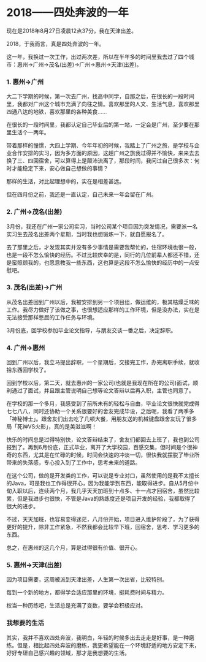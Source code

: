 # 2018——四处奔波的一年

现在是2018年8月27日凌晨12点37分，我在天津出差。

2018，于我而言，真是四处奔波的一年。

这一年，我换过一次工作，出过两次差，所以在半年多的时间里我去过了四个城市：惠州->广州->茂名(出差)->广州->惠州->天津(出差)。

### 1. 惠州->广州

大二下学期的时候，第一次去广州，找高中同学，自那之后，在很长的一段时间里，我都对广州这个城市充满了向往之情。喜欢那里的人文、生活气息，喜欢那里四通八达的地铁，喜欢那里的各种美食……

在很长的一段时间里，我都认定自己毕业后的第一站，一定会是广州，至少要在那里生活个一两年。

带着那样的憧憬，大四上学期、今年年初的时候，我踏上了广州之旅，是学校与企业合作安排的实习，因为多方面的原因，这趟广州之旅我过得并不愉快，来来去去换了三、四回宿舍，可以算得上是颠沛流离了，那段时间，我问过自己很多次：何时才能稳定下来，安心做自己想做的事情？

那样的生活，对比起理想中的，实在是相差甚远。

但在四月份之前，我还是一直认定，自己未来一年会留在广州。

### 2. 广州->茂名(出差)

3月份，我还在广州一家公司实习，当时公司某个项目因为突发情况，需要派一名实习生去茂名出差两个星期，当时我也想锻炼一下，就自愿报名了。

去了那里之后，才发现其实并没有多少事情是需要我帮忙的，住宿环境也很一般，也是一段不怎么愉快的经历。不过比较庆幸的是，同行的几位前辈人都还不错，还是蛮照顾我的，也愿意教我一些东西，这也算是这段不怎么愉快的经历中的一点安慰吧。

### 3. 茂名(出差)->广州

从茂名出差回到广州以后，我被安排到另一个项目组，做运维的，极其枯燥乏味的工作。我尽力做好了该做之事，也很想适应那样的工作环境，但是没办法，实在是无法接受那样憋屈的工作任务与环境。

3月份底，回学校参加毕业论文指导，与朋友交谈一番之后，决定辞职。

### 4. 广州->惠州

回到广州以后，我立马提出辞职，一个星期后，交接完工作，办完离职手续，就收拾东西回学校了。

回到学校以后，第二天，就去惠州的一家公司(也就是我现在所在的公司)面试，顺利通过了面试，并且跟主管说明自己想等论文答辩以后再入职，主管也同意了。

在学校的那一个多月，我感受到了前所未有的轻松与自由，毕业论文很快就完成得七七八八，同时还协助一个关系很要好的舍友完成毕设，之后呢，我看了两季多「神秘博士」。跟舍友们出去吃了几顿大餐，用朋友送的机械键盘跟舍友玩了很多局「死神VS火影」，真的是美滋滋啊！

快乐的时间总是过得特别快，论文答辩结束了，舍友们都回去上班了，我也到公司报到了。再到6月份底，正式毕业，离开了大学校园，百感交集，但时间是个很神奇的东西，尤其是在忙碌的时候，时间会快速的冲淡一切，很快我就摆脱了毕业所带来的失落感，专心投入到了工作中，思考未来的道路。

在这个公司，做的是开发类的工作，可以说是专业对口，虽然使用的是我不太擅长的Java，可是我也工作得很开心，因为我能学到东西，能取得进步。自从5月份中旬入职以后，连续两个月，我几乎天天加班到十点多、十一点才回宿舍，虽然比较累，但是我进步也很快，不管是Java的熟练度还是项目开发的经验，我都取得了很大的进步。

不过，天天加班，也容易变得迷茫，八月份开始，项目进入维护阶段了，为了获得更好的提升，除非工作紧急，不然我都会比较早下班，回宿舍，思考、学习更多的东西。

总之，在惠州的这几个月，算是过得很有价值、很开心。

### 5. 惠州->天津(出差)

因为项目需要，这周被派到天津出差，人生第一次出省，比较特别。

每到一个新的地方，都得学会适应那里的环境，挺耗费时间与精力。

权当一种历练吧，生活总是充满了变数，要学会积极应对。

### 我想要的生活

其实，我并不喜欢四处奔波，我明白，年轻的时候多出去走走是好事，是一种磨练。但是，相比起四处奔波的磨练，我更希望能在一个环境舒适的地方安定下来，好好专研自己感兴趣的领域，那才是我想要的生活。